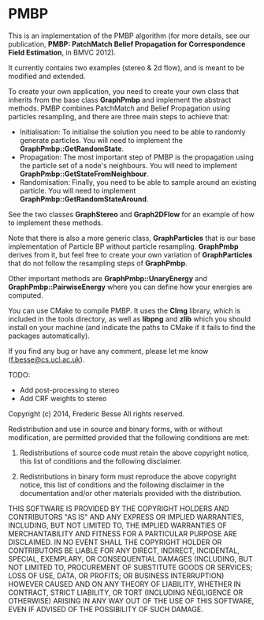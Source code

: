 # PMBP

This is an implementation of the PMBP algorithm (for more details, see our publication, **PMBP: PatchMatch Belief Propagation for Correspondence Field Estimation**, in BMVC 2012).

It currently contains two examples (stereo & 2d flow), and is meant to be modified and extended.

To create your own application, you need to create your own class that inherits from the base class **GraphPmbp** and implement the abstract methods.
PMBP combines PatchMatch and Belief Propagation using particles resampling, and there are three main steps to achieve that:

* Initialisation: To initialise the solution you need to be able to randomly generate particles. You will need to implement the **GraphPmbp::GetRandomState**.
* Propagation: The most important step of PMBP is the propagation using the particle set of a node's neighbours. You will need to implement **GraphPmbp::GetStateFromNeighbour**.
* Randomisation: Finally, you need to be able to sample around an existing particle. You will need to implement **GraphPmbp::GetRandomStateAround**.

See the two classes **GraphStereo** and **Graph2DFlow** for an example of how to implement these methods.

Note that there is also a more generic class, **GraphParticles** that is our base implementation of Particle BP without particle resampling. **GraphPmbp** derives from it, but feel free to create your own variation of **GraphParticles** that do not follow the resampling steps of **GraphPmbp**.

Other important methods are **GraphPmbp::UnaryEnergy** and **GraphPmbp::PairwiseEnergy** where you can define how your energies are computed.

You can use CMake to compile PMBP. It uses the **CImg** library, which is included in the tools directory, as well as **libpng** and **zlib** which you should install on your machine (and indicate the paths to CMake if it fails to find the packages automatically).

If you find any bug or have any comment, please let me know (f.besse@cs.ucl.ac.uk).

TODO:
- Add post-processing to stereo
- Add CRF weights to stereo

Copyright (c) 2014, Frederic Besse
All rights reserved.

Redistribution and use in source and binary forms, with or without modification, are permitted provided that the following conditions are met:

1. Redistributions of source code must retain the above copyright notice, this list of conditions and the following disclaimer.

2. Redistributions in binary form must reproduce the above copyright notice, this list of conditions and the following disclaimer in the documentation and/or other materials provided with the distribution.

THIS SOFTWARE IS PROVIDED BY THE COPYRIGHT HOLDERS AND CONTRIBUTORS "AS IS" AND ANY EXPRESS OR IMPLIED WARRANTIES, INCLUDING, BUT NOT LIMITED TO, THE IMPLIED WARRANTIES OF MERCHANTABILITY AND FITNESS FOR A PARTICULAR PURPOSE ARE DISCLAIMED. IN NO EVENT SHALL THE COPYRIGHT HOLDER OR CONTRIBUTORS BE LIABLE FOR ANY DIRECT, INDIRECT, INCIDENTAL, SPECIAL, EXEMPLARY, OR CONSEQUENTIAL DAMAGES (INCLUDING, BUT NOT LIMITED TO, PROCUREMENT OF SUBSTITUTE GOODS OR SERVICES; LOSS OF USE, DATA, OR PROFITS; OR BUSINESS INTERRUPTION) HOWEVER CAUSED AND ON ANY THEORY OF LIABILITY, WHETHER IN CONTRACT, STRICT LIABILITY, OR TORT (INCLUDING NEGLIGENCE OR OTHERWISE) ARISING IN ANY WAY OUT OF THE USE OF THIS SOFTWARE, EVEN IF ADVISED OF THE POSSIBILITY OF SUCH DAMAGE.
